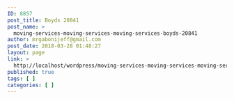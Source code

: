 ```yaml
---
ID: 8857
post_title: Boyds 20841
post_name: >
  moving-services-moving-services-moving-services-boyds-20841
author: mrgabonijeff@gmail.com
post_date: 2018-03-28 01:48:27
layout: page
link: >
  http://localhost/wordpress/moving-services-moving-services-moving-services-boyds-20841/
published: true
tags: [ ]
categories: [ ]
---
```

